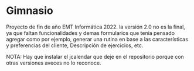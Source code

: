 # Gimnasio
 Proyecto de fin de año EMT Informática 2022.
 la versión 2.0 no es la final, ya que faltan funcionalidades y demas formularios que tenia pensado agregar como por ejemplo, generar una rutina en base a las características y preferencias del cliente, Descripción de ejercicios, etc. 

 NOTA:
 Hay que instalar el jcalendar que deje en el repositorio porque con otras versiones aveces no lo reconoce.
